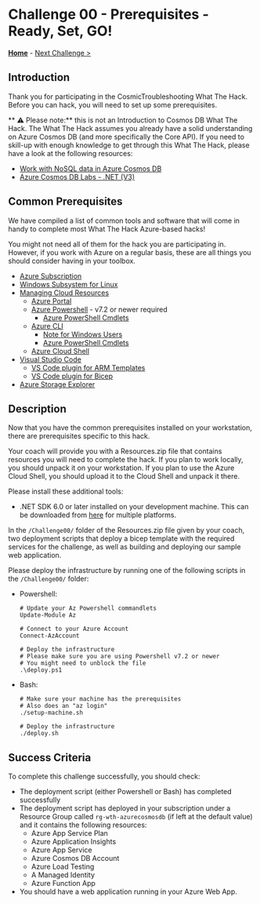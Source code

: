 # Challenge 00 - Prerequisites - Ready, Set, GO!

**[Home](../README.md)** - [Next Challenge >](./Challenge-01.md)

## Introduction

Thank you for participating in the CosmicTroubleshooting What The Hack. Before you can hack, you will need to set up some prerequisites.

** :warning: Please note:** this is not an Introduction to Cosmos DB What The Hack. The What The Hack assumes you already have a solid understanding on Azure Cosmos DB (and more specifically the Core API). If you need to skill-up with enough knowledge to get through this What The Hack, please have a look at the following resources:

- [Work with NoSQL data in Azure Cosmos DB](https://docs.microsoft.com/en-us/learn/paths/work-with-nosql-data-in-azure-cosmos-db/)
- [Azure Cosmos DB Labs - .NET (V3)](https://azurecosmosdb.github.io/labs/dotnet/labs/00-account_setup.html)

## Common Prerequisites

We have compiled a list of common tools and software that will come in handy to complete most What The Hack Azure-based hacks!

You might not need all of them for the hack you are participating in. However, if you work with Azure on a regular basis, these are all things you should consider having in your toolbox.

<!-- If you are editing this template manually, be aware that these links are only designed to work if this Markdown file is in the /xxx-HackName/Student/ folder of your hack. -->

- [Azure Subscription](../../000-HowToHack/WTH-Common-Prerequisites.md#azure-subscription)
- [Windows Subsystem for Linux](../../000-HowToHack/WTH-Common-Prerequisites.md#windows-subsystem-for-linux)
- [Managing Cloud Resources](../../000-HowToHack/WTH-Common-Prerequisites.md#managing-cloud-resources)
  - [Azure Portal](../../000-HowToHack/WTH-Common-Prerequisites.md#azure-portal)
  - [Azure Powershell](https://docs.microsoft.com/en-us/powershell/scripting/install/installing-powershell) - v7.2 or newer required
    - [Azure PowerShell Cmdlets](https://docs.microsoft.com/en-us/powershell/azure/install-az-ps?view=azps-8.2.0)
  - [Azure CLI](../../000-HowToHack/WTH-Common-Prerequisites.md#azure-cli)
    - [Note for Windows Users](../../000-HowToHack/WTH-Common-Prerequisites.md#note-for-windows-users)
    - [Azure PowerShell Cmdlets](https://docs.microsoft.com/en-us/powershell/azure/install-az-ps?view=azps-8.2.0)
  - [Azure Cloud Shell](../../000-HowToHack/WTH-Common-Prerequisites.md#azure-cloud-shell)
- [Visual Studio Code](../../000-HowToHack/WTH-Common-Prerequisites.md#visual-studio-code)
  - [VS Code plugin for ARM Templates](../../000-HowToHack/WTH-Common-Prerequisites.md#visual-studio-code-plugins-for-arm-templates)
  - [VS Code plugin for Bicep](https://marketplace.visualstudio.com/items?itemName=ms-azuretools.vscode-bicep)
- [Azure Storage Explorer](../../000-HowToHack/WTH-Common-Prerequisites.md#azure-storage-explorer)

## Description

Now that you have the common prerequisites installed on your workstation, there are prerequisites specific to this hack.

Your coach will provide you with a Resources.zip file that contains resources you will need to complete the hack. If you plan to work locally, you should unpack it on your workstation. If you plan to use the Azure Cloud Shell, you should upload it to the Cloud Shell and unpack it there.

Please install these additional tools:

- .NET SDK 6.0 or later installed on your development machine. This can be downloaded from [here](https://www.microsoft.com/net/download/all) for multiple platforms.

In the `/Challenge00/` folder of the Resources.zip file given by your coach, two deployment scripts that deploy a bicep template with the required services for the challenge, as well as building and deploying our sample web application.

Please deploy the infrastructure by running one of the following scripts in the `/Challenge00/` folder:

- Powershell: 
  ``` 
  # Update your Az Powershell commandlets
  Update-Module Az

  # Connect to your Azure Account
  Connect-AzAccount

  # Deploy the infrastructure
  # Please make sure you are using Powershell v7.2 or newer
  # You might need to unblock the file
  .\deploy.ps1 
  ```
- Bash:
  ```
  # Make sure your machine has the prerequisites
  # Also does an "az login"
  ./setup-machine.sh

  # Deploy the infrastructure
  ./deploy.sh
  ```

## Success Criteria


To complete this challenge successfully, you should check:

- The deployment script (either Powershell or Bash) has completed successfully
- The deployment script has deployed in your subscription under a Resource Group called `rg-wth-azurecosmosdb` (if left at the default value) and it contains the following resources:
  - Azure App Service Plan
  - Azure Application Insights
  - Azure App Service
  - Azure Cosmos DB Account
  - Azure Load Testing
  - A Managed Identity
  - Azure Function App
- You should have a web application running in your Azure Web App.
